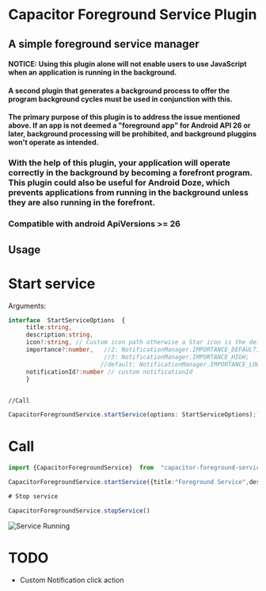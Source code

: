
# Capacitor Foreground Service Plugin

## A simple foreground service manager

  
  

#### NOTICE: Using this plugin alone will not enable users to use JavaScript when an application is running in the background.

#### A second plugin that generates a background process to offer the program background cycles must be used in conjunction with this.

#### The primary purpose of this plugin is to address the issue mentioned above. If an app is not deemed a "foreground app" for Android API 26 or later, background processing will be prohibited, and background pluggins won't operate as intended.
### With the help of this plugin, your application will operate correctly in the background by becoming a forefront program.  This plugin could also be useful for Android Doze, which prevents applications from running in the background unless they are also running in the forefront.

  

### Compatible with android ApiVersions >= 26

  
  

## Usage

  


  

# Start service

Arguments:

```ts
interface  StartServiceOptions  {
     title:string, 
     description:string,
     icon?:string, // Custom icon path otherwise a Star icon is the default
     importance?:number,   //2: NotificationManager.IMPORTANCE_DEFAULT; 
						   //3: NotificationManager.IMPORTANCE_HIGH;
    					  //default: NotificationManager.IMPORTANCE_LOW;
     notificationId?:number // custom notificationId
     }
     
```
`//Call `
```js
CapacitorForegroundService.startService(options: StartServiceOptions);`

```
# Call
```ts
import {CapacitorForegroundService}  from  "capacitor-foreground-service";

CapacitorForegroundService.startService({title:"Foreground Service",description:"Foreground Service  running...."});

# Stop service

CapacitorForegroundService.stopService()
```


![Service Running](https://github.com/Sinnay-p/capacitor-foreground-service/blob/master/service.png?raw=true )

# TODO

- Custom Notification click action
